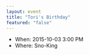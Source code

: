 ```yaml
---
layout: event
title: "Tori's Birthday"
featured: "false"
---
```


- When: 2015-10-03 3:00 PM
- Where: Sno-King